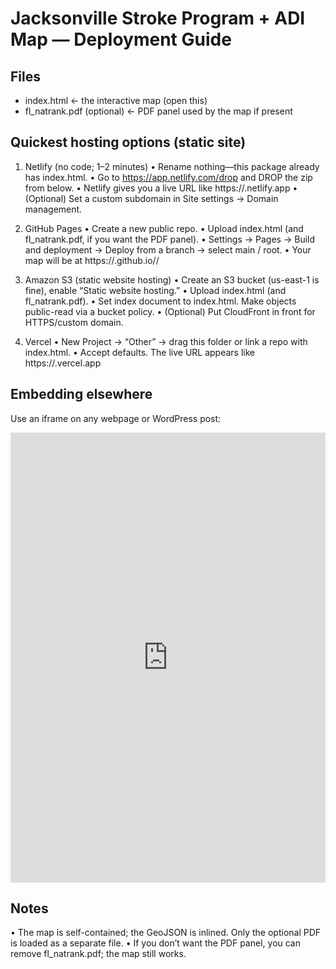 Jacksonville Stroke Program + ADI Map — Deployment Guide
========================================================

Files
-----
- index.html  ← the interactive map (open this)
- fl_natrank.pdf (optional) ← PDF panel used by the map if present

Quickest hosting options (static site)
--------------------------------------
1) Netlify (no code; 1–2 minutes)
   • Rename nothing—this package already has index.html.
   • Go to https://app.netlify.com/drop and DROP the zip from below.
   • Netlify gives you a live URL like https://<your-site>.netlify.app
   • (Optional) Set a custom subdomain in Site settings → Domain management.

2) GitHub Pages
   • Create a new public repo.
   • Upload index.html (and fl_natrank.pdf, if you want the PDF panel).
   • Settings → Pages → Build and deployment → Deploy from a branch → select main / root.
   • Your map will be at https://<username>.github.io/<repo>/

3) Amazon S3 (static website hosting)
   • Create an S3 bucket (us-east-1 is fine), enable “Static website hosting.”
   • Upload index.html (and fl_natrank.pdf).
   • Set index document to index.html. Make objects public-read via a bucket policy.
   • (Optional) Put CloudFront in front for HTTPS/custom domain.

4) Vercel
   • New Project → “Other” → drag this folder or link a repo with index.html.
   • Accept defaults. The live URL appears like https://<project>.vercel.app

Embedding elsewhere
-------------------
Use an iframe on any webpage or WordPress post:
<iframe src="https://YOUR_HOST/index.html" width="100%" height="720" style="border:0;"></iframe>

Notes
-----
• The map is self-contained; the GeoJSON is inlined. Only the optional PDF is loaded as a separate file.
• If you don’t want the PDF panel, you can remove fl_natrank.pdf; the map still works.
